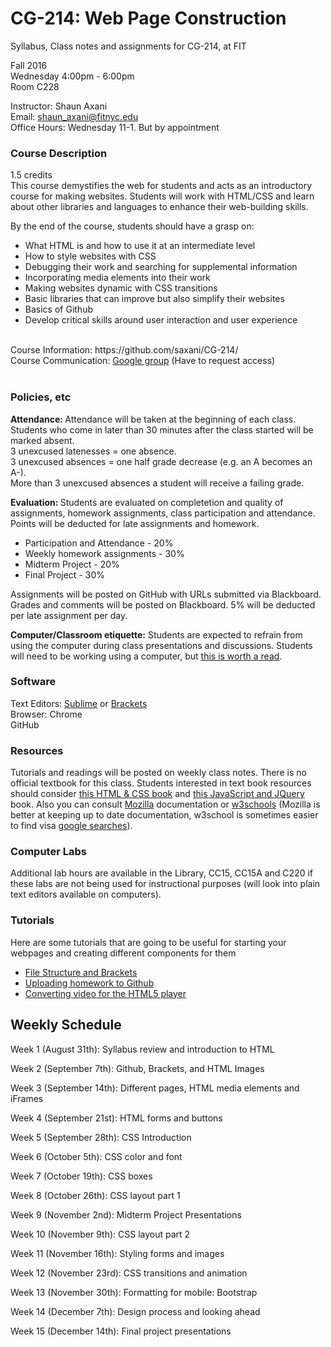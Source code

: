 # CG-214: Web Page Construction
Syllabus, Class notes and assignments for CG-214, at FIT


Fall 2016 <br/>
Wednesday 4:00pm - 6:00pm <br/>
Room C228 <br/> 

Instructor: Shaun Axani <br/>
Email: shaun_axani@fitnyc.edu <br/>
Office Hours: Wednesday 11-1. But by appointment <br/>

<h3> Course Description </h3>
1.5 credits<br/>
This course demystifies the web for students and acts as an introductory course for making websites. Students will work with HTML/CSS and learn about other libraries and languages to enhance their web-building skills.<br/>

By the end of the course, students should have a grasp on: <br/>
<ul>
<li>What HTML is and how to use it at an intermediate level</li>
<li>How to style websites with CSS </li>
<li>Debugging their work and searching for supplemental information</li>
<li>Incorporating media elements into their work</li>
<li>Making websites dynamic with CSS transitions </li>
<li>Basic libraries that can improve but also simplify their websites</li>
<li>Basics of Github</li>
<li>Develop critical skills around user interaction and user experience </li>
</ul>

<br/>
Course Information: https://github.com/saxani/CG-214/ <br/>
Course Communication: <a href="https://groups.google.com/a/fitnyc.edu/forum/#!forum/web-page-construction.grp">Google group</a> (Have to request access)<br/>
<br/>

<h3>Policies, etc </h3>

<b>Attendance: </b>Attendance will be taken at the beginning of each class. Students who come in later than 30 minutes after the class started will be marked absent. <br/>
3 unexcused latenesses = one absence. <br/> 
3 unexcused absences = one half grade decrease (e.g. an A becomes an A-). <br/>
More than 3 unexcused absences a student will receive a failing grade.
</br>

<b>Evaluation: </b>Students are evaluated on completetion and quality of assignments, homework assignments, class participation and attendance. Points will be deducted for late assignments and homework. <br/>
<ul>
  <li>Participation and Attendance - 20%</li>
  <li>Weekly homework assignments - 30%</li>
  <li>Midterm Project - 20%</li>
  <li>Final Project - 30%</li>
</ul>

Assignments will be posted on GitHub with URLs submitted via Blackboard. Grades and comments will be posted on Blackboard. 5% will be deducted per late assignment per day. 
<br/>

<b>Computer/Classroom etiquette:</b> Students are expected to refrain from using the computer during class presentations and discussions. Students will need to be working using a computer, but <a href="https://medium.com/@cshirky/why-i-just-asked-my-students-to-put-their-laptops-away-7f5f7c50f368#.sxywlun1f">this is worth a read</a>.

<h3>Software</h3>

Text Editors: <a href="https://www.sublimetext.com/" target="_blank">Sublime</a> or <a href="http://brackets.io/" target="_blank">Brackets</a> <br/>
Browser: Chrome <br/>
GitHub
<br/>

<h3>Resources</h3>

Tutorials and readings will be posted on weekly class notes. There is no official textbook for this class. Students interested in text book resources should consider <a href="http://www.htmlandcssbook.com/" target="_blank">this HTML & CSS book</a> and <a href="http://javascriptbook.com/" target="_blank">this JavaScript and JQuery</a> book. Also you can consult <a href="https://developer.mozilla.org/en-US/docs/Web" target="_blank">Mozilla</a> documentation or <a href="http://www.w3schools.com/" target="_blank">w3schools</a> (Mozilla is better at keeping up to date documentation, w3school is sometimes easier to find visa <a href="https://www.google.ca/webhp?sourceid=chrome-instant&ion=1&espv=2&ie=UTF-8#q=title%20tag%20html" target="_blank">google searches</a>). 

<h3>Computer Labs</h3>

Additional lab hours are available in the Library, CC15, CC15A and C220 if these labs are not being used for instructional purposes (will look into plain text editors available on computers).

<h3>Tutorials</h3>
Here are some tutorials that are going to be useful for starting your webpages and creating different components for them
<ul>
<li><a href="https://docs.google.com/presentation/d/1SSQSmb6z-V5ppWpLiHsfRT4sqO8FysiqmAKhzqdh4pE/edit#slide=id.p">File Structure and Brackets</a></li>
<li><a href="https://docs.google.com/presentation/d/1IfGw-su8vU48sqdUO4sE-sWOFD5KrzNz_2xuYz__D0U/edit#slide=id.p">Uploading homework to Github</a></li>
<li><a href="https://docs.google.com/presentation/d/1_OHIeEyiLkH88Gkdil0iohc8bsmcQp2uZgiohrGMOeQ/edit#slide=id.p">Converting video for the HTML5 player</a></li>
</ul>

<h2>Weekly Schedule</h2>
Week 1 (August 31th): Syllabus review and introduction to HTML 

Week 2 (September 7th): Github, Brackets, and HTML Images

Week 3 (September 14th): Different pages, HTML media elements and iFrames

Week 4 (September 21st): HTML forms and buttons

Week 5 (September 28th): CSS Introduction

Week 6 (October 5th): CSS color and font

Week 7 (October 19th): CSS boxes

Week 8 (October 26th): CSS layout part 1

Week 9 (November 2nd): Midterm Project Presentations

Week 10 (November 9th): CSS layout part 2

Week 11 (November 16th): Styling forms and images

Week 12 (November 23rd): CSS transitions and animation

Week 13 (November 30th): Formatting for mobile: Bootstrap

Week 14 (December 7th): Design process and looking ahead

Week 15 (December 14th): Final project presentations

